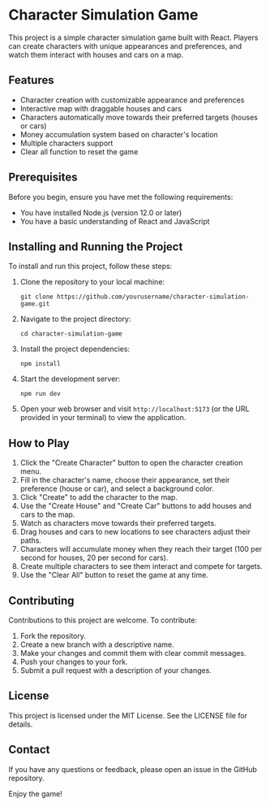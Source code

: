 # Character Simulation Game

This project is a simple character simulation game built with React. Players can create characters with unique appearances and preferences, and watch them interact with houses and cars on a map.

## Features

- Character creation with customizable appearance and preferences
- Interactive map with draggable houses and cars
- Characters automatically move towards their preferred targets (houses or cars)
- Money accumulation system based on character's location
- Multiple characters support
- Clear all function to reset the game

## Prerequisites

Before you begin, ensure you have met the following requirements:

- You have installed Node.js (version 12.0 or later)
- You have a basic understanding of React and JavaScript

## Installing and Running the Project

To install and run this project, follow these steps:

1. Clone the repository to your local machine:
   ```
   git clone https://github.com/yourusername/character-simulation-game.git
   ```

2. Navigate to the project directory:
   ```
   cd character-simulation-game
   ```

3. Install the project dependencies:
   ```
   npm install
   ```

4. Start the development server:
   ```
   npm run dev
   ```

5. Open your web browser and visit `http://localhost:5173` (or the URL provided in your terminal) to view the application.

## How to Play

1. Click the "Create Character" button to open the character creation menu.
2. Fill in the character's name, choose their appearance, set their preference (house or car), and select a background color.
3. Click "Create" to add the character to the map.
4. Use the "Create House" and "Create Car" buttons to add houses and cars to the map.
5. Watch as characters move towards their preferred targets.
6. Drag houses and cars to new locations to see characters adjust their paths.
7. Characters will accumulate money when they reach their target (100 per second for houses, 20 per second for cars).
8. Create multiple characters to see them interact and compete for targets.
9. Use the "Clear All" button to reset the game at any time.

## Contributing

Contributions to this project are welcome. To contribute:

1. Fork the repository.
2. Create a new branch with a descriptive name.
3. Make your changes and commit them with clear commit messages.
4. Push your changes to your fork.
5. Submit a pull request with a description of your changes.

## License

This project is licensed under the MIT License. See the LICENSE file for details.

## Contact

If you have any questions or feedback, please open an issue in the GitHub repository.

Enjoy the game!
